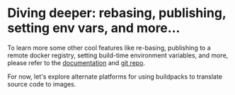 # Diving deeper: rebasing, publishing, setting env vars, and more...

To learn more some other cool features like re-basing, publishing to a remote docker registry, setting build-time environment variables, and more, please refer to the [documentation](https://buildpacks.io/docs/) and [git repo](https://github.com/buildpacks).

For now, let's explore alternate platforms for using buildpacks to translate source code to images.

